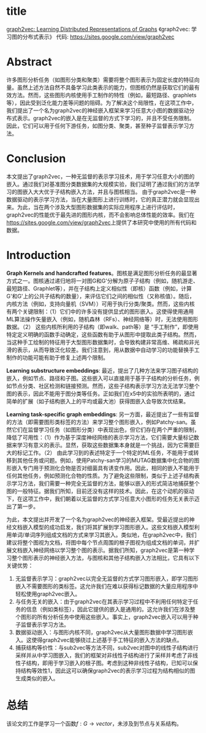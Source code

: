 # title

[graph2vec: Learning Distributed Representations of Graphs](https://arxiv.org/abs/1707.05005)
《graph2vec: 学习图的分布式表示》
代码: <https://sites.google.com/view/graph2vec>

# Abstract

许多图形分析任务（如图形分类和聚类）需要将整个图形表示为固定长度的特征向量。虽然上述方法自然不具备学习此类表示的能力，但图核仍然是获取它们的最有效方法。然而，这些图形内核使用手工制作的特性（例如，最短路径、graphlets等），因此受到泛化能力差等问题的阻碍。为了解决这个局限性，在这项工作中，我们提出了一个名为graph2vec的神经嵌入框架来学习任意大小图的数据驱动分布式表示。graph2vec的嵌入是在无监督的方式下学习的，并且不受任务限制。因此，它们可以用于任何下游任务，如图分类、聚类，甚至种子监督表示学习方法。

# Conclusion

本文提出了graph2vec，一种无监督的表示学习技术，用于学习任意大小的图的嵌入。通过我们对基准图分类数据集的大规模实验，我们证明了通过我们的方法学习的图嵌入大大优于子结构嵌入方法，并且与图核相当。
由于graph2vec是一种数据驱动的表示学习方法，当在大量图形上进行训练时，它的真正潜力就会显现出来。为此，当在两个涉及大型图形数据集的实际应用程序上进行评估时，graph2vec的性能优于最先进的图形内核，而不会影响总体性能的效率。我们在<https://sites.google.com/view/graph2vec>上提供了本研究中使用的所有代码和数据。

# Introduction

**Graph Kernels and handcrafted features**。图核是满足图形分析任务的最显著方式之一。图核通过递归地将一对图G和G'分解为原子子结构（例如，随机游走、最短路径、Graphlet等），并在子结构上定义相似性（即核）函数（例如，计算G'和G'上的公共子结构的数量），来评估它们之间的相似性（又称核值）。随后，内核方法（例如，支持向量机（SVM））可用于执行分类/聚类。然而，这些内核有两个关键限制：（1）它们中的许多没有提供显式的图形嵌入。这使得使用通用ML算法操作矢量嵌入（例如，随机森林（RFs）、神经网络等）时，无法使用图形数据。（2） 这些内核所利用的子结构（即walk、path等）是
“手工制作”，即使用特定定义明确的函数手动确定，这些函数有助于从图形中提取此类子结构。然而，当这种手工绘制的特征用于大型图形数据集时，会导致构建非常高维、稀疏和非光滑的表示，从而导致泛化较差。我们注意到，用从数据中自动学习的功能替换手工制作的功能可能有助于修复上述两个限制。

**Learning substructure embeddings**: 最近，提出了几种方法来学习图子结构的嵌入，例如节点、路径和子图。这些嵌入可以直接用于基于子结构的分析任务，例如节点分类、社区检测和链接预测。然而，这些子结构表示学习方法无法学习整个图的表示，因此不能用于图分类等任务。正如我们在x5中的实验所表明的，通过简单的扩展（如子结构嵌入上的平均或最大池）获得图嵌入会导致次优结果。

**Learning task-specific graph embeddings**: 另一方面，最近提出了一些有监督的方法（即需要图形类标签的方法）来学习整个图形嵌入，例如Patchy-san。虽然它们在监督学习任务（如图形分类）中表现出色，但它们存在两个严重的限制，降低了可用性：（1）作为基于深度神经网络的表示学习方法，它们需要大量标记数据来学习有意义的表示。显然，获取这些数据集本身就是一个挑战，因为它需要巨大的标记工作。（2） 由此学习到的表述特定于一个特定的ML任务，不能用于或转移到其他任务或问题。例如，使用Patchy-san学习的MUTAG数据集中化合物的图形嵌入专门用于预测化合物是否对细菌具有诱变作用。因此，相同的嵌入不能用于任何其他任务，例如预测化合物的性质。为了避免这些限制，类似于上述子结构表示学习方法，我们需要一种完全无监督的方法，能够以嵌入的形式简洁地捕获整个图的一般特征。据我们所知，目前还没有这样的技术。因此，在这个动机的驱动下，在这项工作中，我们朝着以无监督的方式学习任意大小图形的任务无关表示迈出了第一步。

为此，本文提出并开发了一个名为graph2vec的神经嵌入框架。受最近提出的神经文档嵌入模型的成功启发，我们将其扩展到学习图形嵌入。这些文档嵌入模型利用单词/单词序列组成文档的方式来学习其嵌入。类似地，在graph2vec中，我们建议将整个图视为文档，将图中每个节点周围的根子图视为组成文档的单词，并扩展文档嵌入神经网络以学习整个图的表示。据我们所知，graph2vec是第一种学习整个图形表示的神经嵌入方法，与图核和其他子结构嵌入方法相比，它具有以下关键优势：

1. 无监督表示学习：graph2vec以完全无监督的方式学习图形嵌入，即学习图形嵌入不需要图形的类标签。这允许我们在难以获得标记数据的大量应用程序中轻松使用graph2vec嵌入。
2. 与任务无关的嵌入：由于graph2vec在其表示学习过程中不利用任何特定于任务的信息（例如类标签），因此它提供的嵌入是通用的。这允许我们在涉及整个图形的所有分析任务中使用这些嵌入。事实上，graph2vec嵌入可以用于种子监督表示学习方法。
3. 数据驱动嵌入：与图形内核不同，graph2vec从大量图形数据中学习图形嵌入。这使得graph2vec能够绕过上述基于手工特征的嵌入方法的缺点。
4. 捕获结构等价性：与sub2vec等方法不同，sub2vec对图中的线性子结构进行采样并从中学习图嵌入，我们的框架对非线性子结构进行了采样并考虑了非线性子结构，即用于学习嵌入的根子图。考虑到这种非线性子结构，已知可以保持结构等效性1，因此这可以确保graph2vec的表示学习过程为结构相似的图生成类似的嵌入。

# 总结

该论文的工作是学习一个函数$f: G \rightarrow vector$，未涉及到节点与关系结构。
